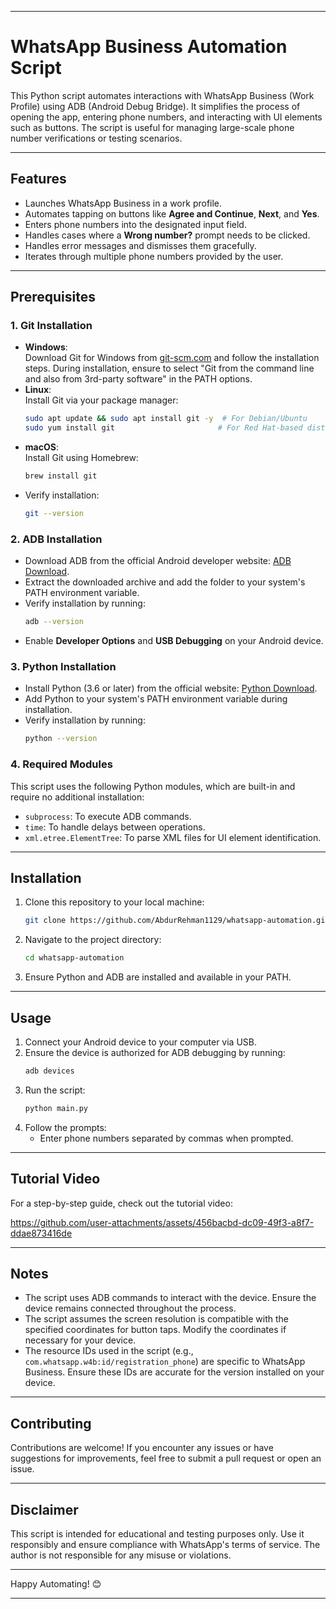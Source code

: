 
---

# WhatsApp Business Automation Script

This Python script automates interactions with WhatsApp Business (Work Profile) using ADB (Android Debug Bridge). It simplifies the process of opening the app, entering phone numbers, and interacting with UI elements such as buttons. The script is useful for managing large-scale phone number verifications or testing scenarios.

---

## Features

- Launches WhatsApp Business in a work profile.
- Automates tapping on buttons like **Agree and Continue**, **Next**, and **Yes**.
- Enters phone numbers into the designated input field.
- Handles cases where a **Wrong number?** prompt needs to be clicked.
- Handles error messages and dismisses them gracefully.
- Iterates through multiple phone numbers provided by the user.

---

## Prerequisites

### 1. Git Installation
   - **Windows**:  
     Download Git for Windows from [git-scm.com](https://git-scm.com/) and follow the installation steps. During installation, ensure to select "Git from the command line and also from 3rd-party software" in the PATH options.
   - **Linux**:  
     Install Git via your package manager:
     ```bash
     sudo apt update && sudo apt install git -y  # For Debian/Ubuntu
     sudo yum install git                       # For Red Hat-based distros
     ```
   - **macOS**:  
     Install Git using Homebrew:
     ```bash
     brew install git
     ```
   - Verify installation:
     ```bash
     git --version
     ```

### 2. ADB Installation
   - Download ADB from the official Android developer website: [ADB Download](https://developer.android.com/studio/releases/platform-tools).
   - Extract the downloaded archive and add the folder to your system's PATH environment variable.
   - Verify installation by running:
     ```bash
     adb --version
     ```
   - Enable **Developer Options** and **USB Debugging** on your Android device.

### 3. Python Installation
   - Install Python (3.6 or later) from the official website: [Python Download](https://www.python.org/).
   - Add Python to your system's PATH environment variable during installation.
   - Verify installation by running:
     ```bash
     python --version
     ```

### 4. Required Modules
   This script uses the following Python modules, which are built-in and require no additional installation:
   - `subprocess`: To execute ADB commands.
   - `time`: To handle delays between operations.
   - `xml.etree.ElementTree`: To parse XML files for UI element identification.

---

## Installation

1. Clone this repository to your local machine:
   ```bash
   git clone https://github.com/AbdurRehman1129/whatsapp-automation.git
   ```
2. Navigate to the project directory:
   ```bash
   cd whatsapp-automation
   ```
3. Ensure Python and ADB are installed and available in your PATH.

---

## Usage

1. Connect your Android device to your computer via USB.
2. Ensure the device is authorized for ADB debugging by running:
   ```bash
   adb devices
   ```
3. Run the script:
   ```bash
   python main.py
   ```
4. Follow the prompts:
   - Enter phone numbers separated by commas when prompted.

---

## Tutorial Video

For a step-by-step guide, check out the tutorial video:  


https://github.com/user-attachments/assets/456bacbd-dc09-49f3-a8f7-ddae873416de

---

## Notes

- The script uses ADB commands to interact with the device. Ensure the device remains connected throughout the process.
- The script assumes the screen resolution is compatible with the specified coordinates for button taps. Modify the coordinates if necessary for your device.
- The resource IDs used in the script (e.g., `com.whatsapp.w4b:id/registration_phone`) are specific to WhatsApp Business. Ensure these IDs are accurate for the version installed on your device.

---

## Contributing

Contributions are welcome! If you encounter any issues or have suggestions for improvements, feel free to submit a pull request or open an issue.

---

## Disclaimer

This script is intended for educational and testing purposes only. Use it responsibly and ensure compliance with WhatsApp's terms of service. The author is not responsible for any misuse or violations.

---

Happy Automating! 😊

--- 
